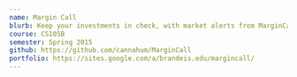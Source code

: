 ```yaml
---
name: Margin Call
blurb: Keep your investments in check, with market alerts from MarginCall
course: CS105B
semester: Spring 2015
github: https://github.com/cannahum/MarginCall
portfolio: https://sites.google.com/a/brandeis.edu/margincall/
---
```

